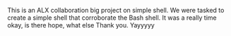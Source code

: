 This is an ALX collaboration big project on simple shell. We were tasked to create a simple shell that corroborate the Bash shell.
It was a really time okay, is there hope, what else
Thank you.
Yayyyyy
